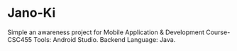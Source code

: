 # Jano-Ki
Simple an awareness project for Mobile Application &amp; Development Course- CSC455
Tools: Android Studio.
Backend Language: Java.
